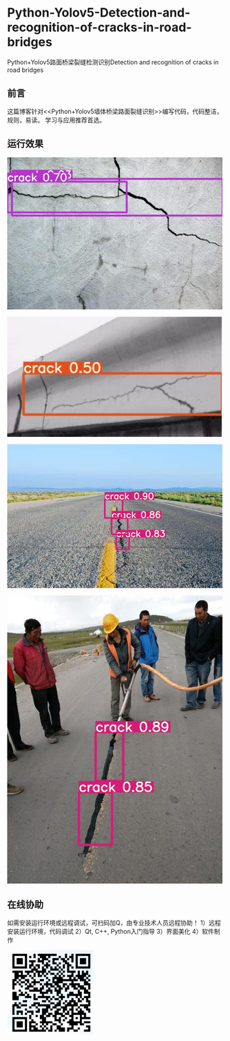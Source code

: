 # Python-Yolov5-Detection-and-recognition-of-cracks-in-road-bridges
Python+Yolov5路面桥梁裂缝检测识别Detection and recognition of cracks in road bridges


## 前言
这篇博客针对<<Python+Yolov5墙体桥梁路面裂缝识别>>编写代码，代码整洁，规则，易读。 学习与应用推荐首选。

## 运行效果
<img src="https://github.com/alicema-creator/Python-Yolov5-Detection-and-recognition-of-cracks-in-road-bridges/blob/main/screenshot/7447103c5ddba5c28c27c54034d78a9c.jpg" width="500"></a>


<img src="https://github.com/alicema-creator/Python-Yolov5-Detection-and-recognition-of-cracks-in-road-bridges/blob/main/screenshot/%60%7BDQFMT94%5D%5DXCR%5DWBSVEL%600.png" width="500"></a>


<img src="https://github.com/alicema-creator/Python-Yolov5-Detection-and-recognition-of-cracks-in-road-bridges/blob/main/screenshot/88ad582cecea7feb551923691f37d90b.jpeg" width="500"></a>


<a href="https://blog.csdn.net/alicema1111/article/details/130466046" target="_blank">
<img src="https://github.com/alicema-creator/Python-Yolov5-Detection-and-recognition-of-cracks-in-road-bridges/blob/main/screenshot/fab9a850de9db9359205772de5258276.jpeg" width="500"></a>



## 在线协助
如需安装运行环境或远程调试，可扫码加Q，由专业技术人员远程协助！
1）远程安装运行环境，代码调试
2）Qt, C++, Python入门指导
3）界面美化
4）软件制作

<img src="https://github.com/alicema-creator/Python-Yolov5-Detection-and-recognition-of-cracks-in-road-bridges/blob/main/screenshot/YY_KL%40_G44O6OA512_P%7D0NR.png" width="200"></a>









